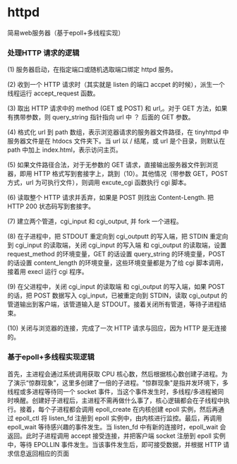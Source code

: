 # httpd

简易web服务器（基于epoll+多线程实现）

### 处理HTTP 请求的逻辑

(1) 服务器启动，在指定端口或随机选取端口绑定 httpd 服务。

(2) 收到一个 HTTP 请求时（其实就是 listen 的端口 accpet 的时候），派生一个线程运行 accept_request 函数。

(3) 取出 HTTP 请求中的 method (GET 或 POST) 和 url,。对于 GET 方法，如果有携带参数，则 query_string 指针指向 url 中 ？ 后面的 GET 参数。

(4) 格式化 url 到 path 数组，表示浏览器请求的服务器文件路径，在 tinyhttpd 中服务器文件是在 htdocs 文件夹下。当 url 以 / 结尾，或 url 是个目录，则默认在 path 中加上 index.html，表示访问主页。

(5) 如果文件路径合法，对于无参数的 GET 请求，直接输出服务器文件到浏览器，即用 HTTP 格式写到套接字上，跳到（10）。其他情况（带参数 GET，POST 方式，url 为可执行文件），则调用 excute_cgi 函数执行 cgi 脚本。

(6) 读取整个 HTTP 请求并丢弃，如果是 POST 则找出 Content-Length. 把 HTTP 200  状态码写到套接字。

(7) 建立两个管道，cgi_input 和 cgi_output, 并 fork 一个进程。

(8) 在子进程中，把 STDOUT 重定向到 cgi_outputt 的写入端，把 STDIN 重定向到 cgi_input 的读取端，关闭 cgi_input 的写入端 和 cgi_output 的读取端，设置 request_method 的环境变量，GET 的话设置 query_string 的环境变量，POST 的话设置 content_length 的环境变量，这些环境变量都是为了给 cgi 脚本调用，接着用 execl 运行 cgi 程序。

(9) 在父进程中，关闭 cgi_input 的读取端 和 cgi_output 的写入端，如果 POST 的话，把 POST 数据写入 cgi_input，已被重定向到 STDIN，读取 cgi_output 的管道输出到客户端，该管道输入是 STDOUT。接着关闭所有管道，等待子进程结束。

(10) 关闭与浏览器的连接，完成了一次 HTTP 请求与回应，因为 HTTP 是无连接的。

### 基于epoll+多线程实现逻辑

 首先，主进程会通过系统调用获取 CPU 核心数，然后根据核心数创建子进程。为了演示“惊群现象”，这里多创建了一倍的子进程。"惊群现象"是指并发环境下，多线程或多进程等待同一个 socket 事件，当这个事件发生时，多线程/多进程被同时唤醒。创建好子进程后，主进程不需再做什么事了，核心逻辑都会在子线程中执行。接着，每个子进程都会调用 epoll_create 在内核创建 epoll 实例，然后再通过 epoll_ctl 将 listen_fd 注册到 epoll 实例中，由内核进行监控。最后，再调用 epoll_wait 等待感兴趣的事件发生。当 listen_fd 中有新的连接时，epoll_wait 会返回。此时子进程调用 accept 接受连接，并把客户端 socket 注册到 epoll 实例中，等待 EPOLLIN 事件发生。当该事件发生后，即可接受数据，并根据 HTTP 请求信息返回相应的页面

